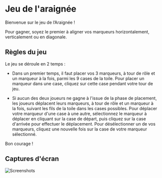 # Jeu de l'araignée

Bienvenue sur le jeu de l’Araignée !

Pour gagner, soyez le premier à aligner vos marqueurs horizontalement, verticalement ou en diagonale.

## Règles du jeu

Le jeu se déroule en 2 temps :

* Dans un premier temps, il faut placer vos 3 marqueurs, à tour de rôle et un marqueur à la fois, parmi les 9 cases de la toile.
Pour placer un marqueur dans une case, cliquez sur cette case pendant votre tour de jeu.

* Si aucun des deux joueurs ne gagne à l'issue de la phase de placement, les joueurs déplacent leurs marqueurs, à tour de rôle et un marqueur à la fois, suivant les fils de la toile dans les cases possibles.
Pour déplacer votre marqueur d'une case à une autre, sélectionnez le marqueur à déplacer en cliquant sur la case de départ, puis cliquez sur la case d'arrivée pour effectuer le déplacement.
Pour désélectionner un de vos marqueurs, cliquez une nouvelle fois sur la case de votre marqueur sélectionné.

Bon courage !

## Captures d'écran

![Screenshots](https://image.ibb.co/c7aS97/captures_jeu.jpg)
